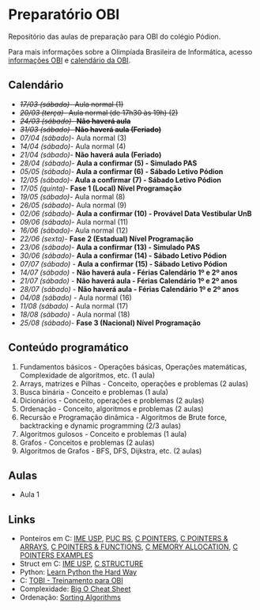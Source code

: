 # Preparatório OBI

Repositório das aulas de preparação para OBI do colégio Pódion.

Para mais informações sobre a Olimpíada Brasileira de Informática, acesso [informações OBI](https://olimpiada.ic.unicamp.br/info/) e [calendário da OBI](https://olimpiada.ic.unicamp.br/info/datas/).


## Calendário

- ~~*17/03 (sábado)*- Aula normal (1)~~
- ~~*20/03 (terça)*- Aula normal (de 17h30 às 19h) (2)~~
- ~~*24/03 (sábado)*- **Não haverá aula**~~
- ~~*31/03 (sábado)*- **Não haverá aula (Feriado)**~~
- *07/04 (sábado)*- Aula normal (3)
- *14/04 (sábado)*- Aula normal (4)
- *21/04 (sábado)*- **Não haverá aula (Feriado)**
- *28/04 (sábado)*- **Aula a confirmar (5) - Simulado PAS**
- *05/05 (sábado)*- **Aula a confirmar (6) - Sábado Letivo Pódion**
- *12/05 (sábado)*- **Aula a confirmar (7) - Sábado Letivo Pódion**
- *17/05 (quinta)*- **Fase 1 (Local) Nível Programação**
- *19/05 (sábado)*- Aula normal (8)
- *26/05 (sábado)*- Aula normal (9)
- *02/06 (sábado)*- **Aula a confirmar (10) - Provável Data Vestibular UnB**
- *09/06 (sábado)*- Aula normal (11)
- *16/06 (sábado)*- Aula normal (12)
- *22/06 (sexta)*- **Fase 2 (Estadual) Nível Programação**
- *23/06 (sábado)*- **Aula a confirmar (13) - Simulado PAS**
- *30/06 (sábado)*- **Aula a confirmar (14) - Sábado Letivo Pódion**
- *07/07 (sábado)* - **Aula a confirmar (15) - Sábado Letivo Pódion**
- *14/07 (sábado)* - **Não haverá aula - Férias Calendário 1º e 2º anos**
- *21/07 (sábado)* - **Não haverá aula - Férias Calendário 1º e 2º anos**
- *28/07 (sábado)* - **Não haverá aula - Férias Calendário 1º e 2º anos**
- *04/08 (sábado)* - Aula normal (16)
- *11/08 (sábado)* - Aula normal (17)
- *18/08 (sábado)* - Aula normal (18)
- *25/08 (sábado)*- **Fase 3 (Nacional) Nível Programação**


## Conteúdo programático

1. Fundamentos básicos - Operações básicas, Operações matemáticas, Complexidade de algoritmos, etc. (1 aula)
2. Arrays, matrizes e Pilhas - Conceito, operações e problemas (2 aulas)
3. Busca binária - Conceito e problemas (1 aula)
4. Dicionários - Conceito, operações e problemas (2 aulas)
5. Ordenação - Conceito, algoritmos e problemas (2 aulas)
6. Recursão e Programação dinâmica - Algoritmos de Brute force, backtracking e dynamic programming (2/3 aulas)
7. Algoritmos gulosos - Conceito e problemas (1 aula)
8. Grafos - Conceitos e problemas (2 aulas)
9. Algoritmos de Grafos - BFS, DFS, Dijkstra, etc. (2 aulas)


## Aulas

- Aula 1


## Links

- Ponteiros em C: [IME USP](https://www.ime.usp.br/~pf/algoritmos/aulas/pont.html), [PUC RS](http://www.inf.pucrs.br/~pinho/PRGSWB/Ponteiros/ponteiros.html), [C POINTERS](https://www.programiz.com/c-programming/c-pointers), [C POINTERS & ARRAYS](https://www.programiz.com/c-programming/c-pointers-arrays), [C POINTERS & FUNCTIONS](https://www.programiz.com/c-programming/c-pointer-functions), [C MEMORY ALLOCATION](https://www.programiz.com/c-programming/c-dynamic-memory-allocation), [C POINTERS EXAMPLES](https://www.programiz.com/c-programming/c-pointer-examples)
- Struct em C: [IME USP](https://www.ime.usp.br/~pf/algoritmos/aulas/stru.html), [C STRUCTURE](https://www.programiz.com/c-programming/c-structures)
- Python: [Learn Python the Hard Way](https://learnpythonthehardway.org/book/)
- C: [TOBI - Treinamento para OBI](http://olimpiada.ic.unicamp.br/tobi)
- Complexidade: [Big O Cheat Sheet](http://bigocheatsheet.com/)
- Ordenação: [Sorting Algorithms](http://www.sorting-algorithms.com/)






